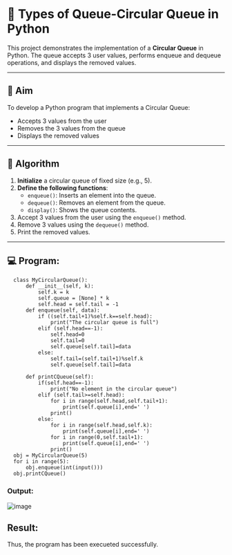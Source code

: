 # 🔄 Types of Queue-Circular Queue in Python

This project demonstrates the implementation of a **Circular Queue** in Python. The queue accepts 3 user values, performs enqueue and dequeue operations, and displays the removed values.

---

## 🎯 Aim

To develop a Python program that implements a Circular Queue:
- Accepts 3 values from the user
- Removes the 3 values from the queue
- Displays the removed values

---

## 🧠 Algorithm

1. **Initialize** a circular queue of fixed size (e.g., 5).
2. **Define the following functions**:
   - `enqueue()`: Inserts an element into the queue.
   - `dequeue()`: Removes an element from the queue.
   - `display()`: Shows the queue contents.
3. Accept 3 values from the user using the `enqueue()` method.
4. Remove 3 values using the `dequeue()` method.
5. Print the removed values.

---

## 💻 Program:
```
  class MyCircularQueue():
      def __init__(self, k):
          self.k = k
          self.queue = [None] * k
          self.head = self.tail = -1
      def enqueue(self, data):
          if ((self.tail+1)%self.k==self.head):
              print("The circular queue is full")
          elif (self.head==-1):
              self.head=0
              self.tail=0
              self.queue[self.tail]=data
          else:
              self.tail=(self.tail+1)%self.k
              self.queue[self.tail]=data
      
      def printCQueue(self):
          if(self.head==-1):
              print("No element in the circular queue")
          elif (self.tail>=self.head):
              for i in range(self.head,self.tail+1):
                  print(self.queue[i],end=' ')
              print()
          else:
              for i in range(self.head,self.k):
                  print(self.queue[i],end=' ')
              for i in range(0,self.tail+1):
                  print(self.queue[i],end=' ')
              print()
  obj = MyCircularQueue(5)
  for i in range(5):
      obj.enqueue(int(input()))
  obj.printCQueue()
```
### Output:
![image](https://github.com/user-attachments/assets/f933814a-7651-4405-9910-b7faba1cb4f7)

## Result:
Thus, the program has been execueted successfully.
